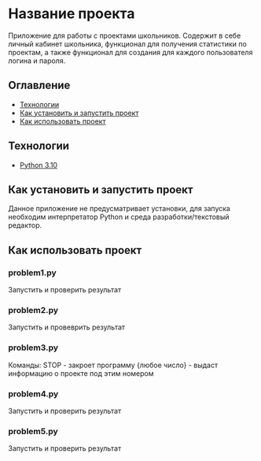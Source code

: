 # Название проекта
Приложение для работы с проектами школьников.
Содержит в себе личный кабинет школьника, функционал для получения статистики по проектам, а также функционал для создания для каждого пользователя логина и пароля.

## Оглавление
- [Технологии](#технологии)
- [Как установить и запустить проект](#как-установить-и-запустить-проект)
- [Как использовать проект](#как-использовать-проект)


## Технологии
- [Python 3.10](https://docs.python.org/3.10/)

## Как установить и запустить проект
Данное приложение не предусматривает установки, для запуска необходим интерпретатор Python и среда разработки/текстовый редактор.

## Как использовать проект

### problem1.py
Запустить и проверить результат

### problem2.py
Запустить и провеврить результат

### problem3.py
Команды:
STOP - закроет программу
{любое число} - выдаст информацию о проекте под этим номером

### problem4.py
Запустить и проверить результат

### problem5.py
Запустить и проверить результат